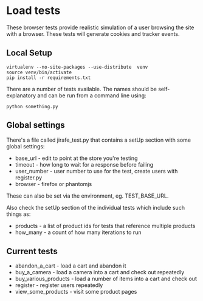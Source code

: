 # Load tests

These browser tests provide realistic simulation of a user browsing the site
with a browser. These tests will generate cookies and tracker events.

## Local Setup
```
virtualenv --no-site-packages --use-distribute  venv
source venv/bin/activate
pip install -r requirements.txt
```
There are a number of tests available. The names should be self-explanatory and
can be run from a command line using:
```
python something.py
```

## Global settings

There's a file called jirafe_test.py that contains a setUp section with some
global settings:

* base_url - edit to point at the store you're testing
* timeout - how long to wait for a response before failing
* user_number - user number to use for the test, create users with register.py
* browser - firefox or phantomjs

These can also be set via the environment, eg. TEST_BASE_URL.

Also check the setUp section of the individual tests which include such things as:

* products - a list of product ids for tests that reference multiple products
* how_many - a count of how many iterations to run

## Current tests

* abandon_a_cart - load a cart and abandon it
* buy_a_camera - load a camera into a cart and check out repeatedly
* buy_various_products - load a number of items into a cart and check out
* register - register users repeatedly
* view_some_products - visit some product pages
